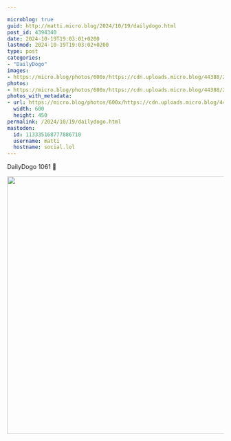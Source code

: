 ```yaml
---

microblog: true
guid: http://matti.micro.blog/2024/10/19/dailydogo.html
post_id: 4394340
date: 2024-10-19T19:03:01+0200
lastmod: 2024-10-19T19:03:02+0200
type: post
categories:
- "DailyDogo"
images:
- https://micro.blog/photos/600x/https://cdn.uploads.micro.blog/44388/2024/1d2e89fbc4174a7daf613e6ae7dcf967.jpg
photos:
- https://micro.blog/photos/600x/https://cdn.uploads.micro.blog/44388/2024/1d2e89fbc4174a7daf613e6ae7dcf967.jpg
photos_with_metadata:
- url: https://micro.blog/photos/600x/https://cdn.uploads.micro.blog/44388/2024/1d2e89fbc4174a7daf613e6ae7dcf967.jpg
  width: 600
  height: 450
permalink: /2024/10/19/dailydogo.html
mastodon:
  id: 113335168777886710
  username: matti
  hostname: social.lol
---
```

DailyDogo 1061 🐶

<img src="https://micro.blog/photos/600x/https://blog.martin-haehnel.de/uploads/2024/1d2e89fbc4174a7daf613e6ae7dcf967.jpg" width="600" alt="" />
